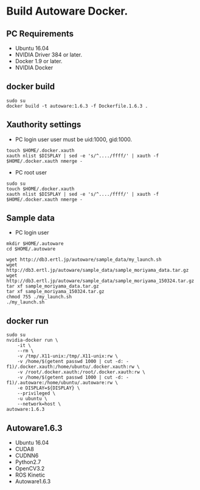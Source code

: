 # Build Autoware Docker.

## PC Requirements
* Ubuntu 16.04
* NVIDIA Driver 384 or later.
* Docker 1.9 or later.
* NVIDIA Docker 

## docker build
```
sudo su
docker build -t autoware:1.6.3 -f Dockerfile.1.6.3 .
```

## Xauthority settings
* PC login user
user must be uid:1000, gid:1000.
```
touch $HOME/.docker.xauth
xauth nlist $DISPLAY | sed -e 's/^..../ffff/' | xauth -f $HOME/.docker.xauth nmerge -
```
* PC root user
```
sudo su
touch $HOME/.docker.xauth
xauth nlist $DISPLAY | sed -e 's/^..../ffff/' | xauth -f $HOME/.docker.xauth nmerge -
```

## Sample data
* PC login user
```
mkdir $HOME/.autoware
cd $HOME/.autoware

wget http://db3.ertl.jp/autoware/sample_data/my_launch.sh
wget http://db3.ertl.jp/autoware/sample_data/sample_moriyama_data.tar.gz
wget http://db3.ertl.jp/autoware/sample_data/sample_moriyama_150324.tar.gz
tar xf sample_moriyama_data.tar.gz
tar xf sample_moriyama_150324.tar.gz
chmod 755 ./my_launch.sh
./my_launch.sh
```


## docker run
```
sudo su
nvidia-docker run \
    -it \
    --rm \
    -v /tmp/.X11-unix:/tmp/.X11-unix:rw \
    -v /home/$(getent passwd 1000 | cut -d: -f1)/.docker.xauth:/home/ubuntu/.docker.xauth:rw \
    -v /root/.docker.xauth:/root/.docker.xauth:rw \
    -v /home/$(getent passwd 1000 | cut -d: -f1)/.autoware:/home/ubuntu/.autoware:rw \
    -e DISPLAY=${DISPLAY} \
    --privileged \
    -u ubuntu \
    --network=host \
autoware:1.6.3
```

## Autoware1.6.3
* Ubuntu 16.04
* CUDA8
* CUDNN6
* Python2.7
* OpenCV3.2
* ROS Kinetic
* Autoware1.6.3
